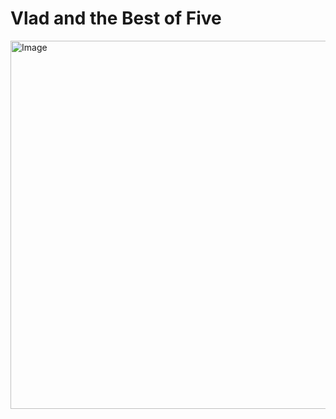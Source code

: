 # Vlad and the Best of Five #
<img width="589" alt="Image" src="https://github.com/user-attachments/assets/9d82affd-ea57-4187-b3ad-99c54c0f39ef" />
